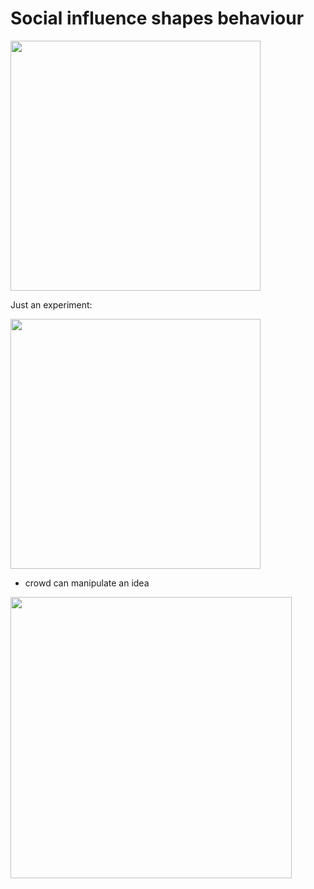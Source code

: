 # Social influence shapes behaviour

<img src="https://github.com/shekharbiswas/Wharton_Craft_content/assets/32758439/b0542aed-8503-4327-ada7-11886b1d480f" width="400">

Just an experiment:

<img src="https://github.com/shekharbiswas/Wharton_Craft_content/assets/32758439/331af061-c989-479c-9263-37c25285df7b" width="400">

- crowd can manipulate an idea
<img src="https://github.com/shekharbiswas/Wharton_Craft_content/assets/32758439/0ef63bd3-648e-4092-bb4f-7a4b5672232d" width="450">





